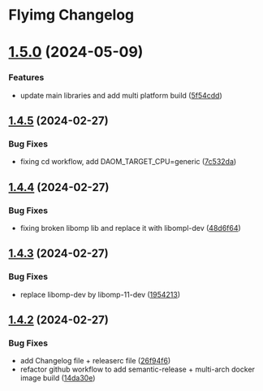 # Flyimg Changelog

# [1.5.0](https://github.com/flyimg/base-image/compare/1.4.5...1.5.0) (2024-05-09)


### Features

* update main libraries and add multi platform build ([5f54cdd](https://github.com/flyimg/base-image/commit/5f54cdd46957143cb33a998bb310d117859889d6))

## [1.4.5](https://github.com/flyimg/base-image/compare/1.4.4...1.4.5) (2024-02-27)


### Bug Fixes

* fixing cd workflow, add DAOM_TARGET_CPU=generic ([7c532da](https://github.com/flyimg/base-image/commit/7c532dae33b575954d6d97498583901e44b1799d))

## [1.4.4](https://github.com/flyimg/base-image/compare/1.4.3...1.4.4) (2024-02-27)


### Bug Fixes

* fixing broken libomp lib and replace it with libompl-dev ([48d6f64](https://github.com/flyimg/base-image/commit/48d6f646200e43b208b7e3f737a0794070159c38))

## [1.4.3](https://github.com/flyimg/base-image/compare/1.4.2...1.4.3) (2024-02-27)


### Bug Fixes

* replace libomp-dev by libomp-11-dev ([1954213](https://github.com/flyimg/base-image/commit/1954213e0def83d0ca9b2eb1b7200cec81b66253))

## [1.4.2](https://github.com/flyimg/base-image/compare/1.4.1...1.4.2) (2024-02-27)


### Bug Fixes

* add Changelog file + releaserc file ([26f94f6](https://github.com/flyimg/base-image/commit/26f94f672e75079f00c6150dd0868f7f56b3f89e))
* refactor github workflow to add semantic-release + multi-arch docker image build ([14da30e](https://github.com/flyimg/base-image/commit/14da30e91d8ff52593f481b3083dcf7aa49e2ffc))
